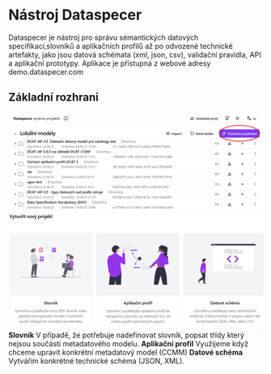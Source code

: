 # Nástroj Dataspecer
Dataspecer je nástroj pro správu sémantických datových specifikací,slovníků a aplikačních profilů až po odvozené technické artefakty, jako jsou datová schémata (xml, json, csv), validační pravidla, API a aplikační prototypy.
Aplikace je přístupná z webové adresy demo.dataspecer.com
## Základní rozhrani
![Základní rozhraní](img/zakladni_rozhrani.png)
![Novy projekt](img/novyprojekt.png)
**Slovník** V případě, že potřebuje nadefinovat slovník, popsat třídy který nejsou součástí metadatového modelu.
**Aplikační profil**  Využijeme když chceme upravit konkrétní metadatový model (CCMM)
**Datové schéma**  Vytvářím konkrétné technické schéma (JSON, XML).






